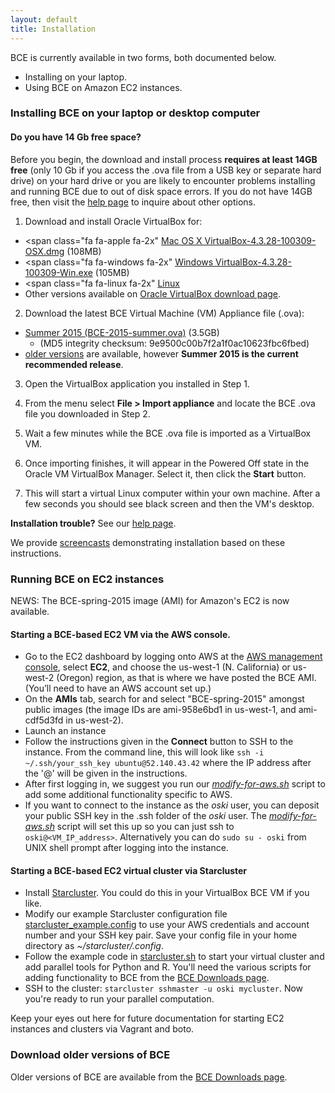 ```yaml
---
layout: default
title: Installation
---
```


BCE is currently available in two forms, both documented below.

  - Installing on your laptop.
  - Using BCE on Amazon EC2 instances.


### Installing BCE on your laptop or desktop computer

#### Do you have 14 Gb free space?

Before you begin, the download and install process **requires at least 14GB free** (only 10 Gb if you access the .ova file from a USB key or separate hard drive) on your hard drive or you are likely to encounter problems installing and running BCE due to out of disk space errors. If you do not have 14GB free, then visit the [help page](help.html) to inquire about other options.

1) Download and install Oracle VirtualBox for:

  - <span class="fa fa-apple fa-2x"<span></span> [Mac OS X VirtualBox-4.3.28-100309-OSX.dmg](http://download.virtualbox.org/virtualbox/4.3.28/VirtualBox-4.3.28-100309-OSX.dmg) (108MB)
  - <span class="fa fa-windows fa-2x"<span></span> [Windows VirtualBox-4.3.28-100309-Win.exe](http://download.virtualbox.org/virtualbox/4.3.28/VirtualBox-4.3.28-100309-Win.exe) (105MB)
  - <span class="fa fa-linux fa-2x"<span></span> [Linux](https://www.virtualbox.org/wiki/Linux_Downloads)
  - Other versions available on [Oracle VirtualBox download page](https://www.virtualbox.org/wiki/Downloads).

2) Download the latest BCE Virtual Machine (VM) Appliance file (.ova):

  - [Summer 2015 (BCE-2015-summer.ova)](https://berkeley.box.com/s/68g11omap9yqow3a09t36wvwsuplio3w) (3.5GB)
    - (MD5 integrity checksum: 9e9500c00b7f2a1f0ac10623fbc6fbed)
  - [older versions](downloads.html) are available, however **Summer 2015 is the current recommended release**.

3) Open the VirtualBox application you installed in Step 1.

4) From the menu select **File > Import appliance** and locate the BCE .ova file you downloaded in Step 2.

5) Wait a few minutes while the BCE .ova file is imported as a VirtualBox VM.

6) Once importing finishes, it will appear in the Powered Off state in the Oracle VM VirtualBox Manager. Select it, then click the **Start** button.

7) This will start a virtual Linux computer within your own machine.
  After a few seconds you should see black screen and then the VM's
  desktop.

**Installation trouble?** See our [help page](help.html).

We provide [screencasts](screencasts.html) demonstrating installation based on these instructions.

### Running BCE on EC2 instances

NEWS: The BCE-spring-2015 image (AMI) for Amazon's EC2 is now available.

#### Starting a BCE-based EC2 VM via the AWS console.

  - Go to the EC2 dashboard by logging onto AWS at the [AWS management console](https://console.aws.amazon.com/?nc2=h_m_mc), select **EC2**, and choose the us-west-1 (N. California) or us-west-2 (Oregon) region, as that is where we have posted the BCE AMI. (You’ll need to have an AWS account set up.)
  - On the **AMIs** tab, search for and select "BCE-spring-2015" amongst public images (the image IDs are ami-958e6bd1 in us-west-1, and ami-cdf5d3fd in us-west-2).
  - Launch an instance
  - Follow the instructions given in the **Connect** button to SSH to the instance. From the command line, this will look like `ssh -i ~/.ssh/your_ssh_key ubuntu@52.140.43.42` where the IP address after the '@' will be given in the instructions. 
  - After first logging in, we suggest you run our [*modify-for-aws.sh*](downloads.html) script to add some additional functionality specific to AWS. 
  - If you want to connect to the instance as the *oski* user, you can deposit your public SSH key in the .ssh folder of the *oski* user. The [*modify-for-aws.sh*](downloads.html) script will set this up so you can just ssh to `oski@<VM_IP_address>`. Alternatively you can do ````sudo su - oski```` from UNIX shell prompt after logging into the instance.

#### Starting a BCE-based EC2 virtual cluster via Starcluster

  - Install [Starcluster](http://star.mit.edu/cluster/docs/latest/installation.html). You could do this in your VirtualBox BCE VM if you like.
  - Modify our example Starcluster configuration file [starcluster_example.config](https://raw.githubusercontent.com/ucberkeley/bce/dev/post-install/starcluster_example.config) to use your AWS credentials and account number and your SSH key pair. Save your config file in your home directory as *~/starcluster/.config*.
  - Follow the example code in [starcluster.sh](https://raw.githubusercontent.com/ucberkeley/bce/dev/post-install/starcluster.sh) to start your virtual cluster and add parallel tools for Python and R. You'll need the various scripts for adding functionality to BCE from the [BCE Downloads page](downloads.html).
  - SSH to the cluster: `starcluster sshmaster -u oski mycluster`. Now you're ready to run your parallel computation.

Keep your eyes out here for future documentation for starting EC2 instances and clusters via Vagrant and boto.

### Download older versions of BCE

Older versions of BCE are available from the [BCE Downloads page](downloads.html).
